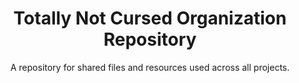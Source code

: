 <div align="center">
<h1>Totally Not Cursed Organization Repository</h1>

<p>A repository for shared files and resources used across all projects.</p>
</div>
